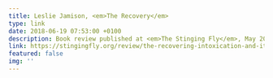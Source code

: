 ```yaml
---
title: Leslie Jamison, <em>The Recovery</em>
type: link
date: 2018-06-19 07:53:00 +0100
description: Book review published at <em>The Stinging Fly</em>, May 2018
link: https://stingingfly.org/review/the-recovering-intoxication-and-its-aftermath/
featured: false
img: ''
---
```

